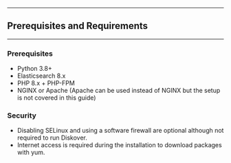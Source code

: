 <p id="requirements"></p>

___
## Prerequisites and Requirements
___

### Prerequisites

- Python 3.8+
- Elasticsearch 8.x
- PHP 8.x + PHP-FPM
- NGINX or Apache (Apache can be used instead of NGINX but the setup is not covered in this guide)

### Security

- Disabling SELinux and using a software firewall are optional although not required to run Diskover.
- Internet access is required during the installation to download packages with yum.
